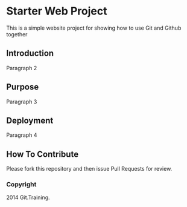 # Starter Web Project

This is a simple website project for showing how to use Git and Github together

## Introduction

Paragraph 2

## Purpose

Paragraph 3

## Deployment

Paragraph 4 

## How To Contribute

Please fork this repository and then issue Pull Requests for review.

### Copyright

2014 Git.Training.